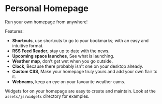 # Personal Homepage

Run your own homepage from anywhere!

Features: 
 - **Shortcuts**, use shortcuts to go to your bookmarks; with an easy and intuitive format.
 - **RSS Feed Reader**, stay up to date with the news.
 - **Upcoming space launches**, See what is launching.
 - **Weather map**, don't get wet when you go outside.
 - **Clock**, Because there probably isn't one on your desktop already.
 - **Custom CSS**, Make your homepage truly yours and add your own flair to it.
 - **Webcams**, keep an eye on your favourite weather cams.

Widgets for on your homepage are easy to create and maintain. Look at the `assets/js/widgets` directory for examples.
